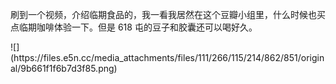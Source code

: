 <p>刷到一个视频，介绍临期食品的，我一看我居然在这个豆瓣小组里，什么时候也买点临期咖啡体验一下。但是 618 屯的豆子和胶囊还可以喝好久。</p>
![](https://files.e5n.cc/media_attachments/files/111/266/115/214/862/851/original/9b661f1f6b7d3f85.png)